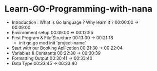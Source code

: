 # Learn-GO-Programming-with-nana

- Introduction : What is Go language ? Why learn it ? 
    00:00:00 -> 00:09:00
- Environment setup
    00:09:00 -> 00:12:55
- First Program & File Structure
    00:13:00 -> 00:21:18
    - init go 
        go mod init 'project-name'
- Start with our Booking Apllication
    00:21:30 -> 00:22:04
- Variables & Constants
    00:22:30 -> 00:30:39
- Formatting Output
    00:30:41 -> 00:33:40
- Data Type
    00:33:45 -> 00:33:40


    
